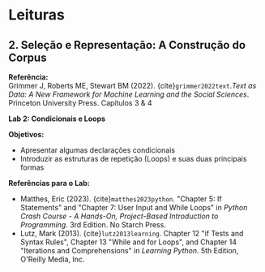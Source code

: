 # Leituras

## 2. Seleção e Representação: A Construção do Corpus  

**Referência:**  
Grimmer J, Roberts ME, Stewart BM (2022). {cite}`grimmer2022text`.*Text as Data: A New Framework for Machine Learning and the Social Sciences*. Princeton University Press. Capítulos 3 & 4  

**Lab 2: Condicionais e Loops**  

**Objetivos:**  
- Apresentar algumas declarações condicionais  
- Introduzir as estruturas de repetição (Loops) e suas duas principais formas  

**Referências para o Lab:**  
- Matthes, Eric (2023). {cite}`matthes2023python`. "Chapter 5: If Statements" and "Chapter 7: User Input and While Loops" in *Python Crash Course - A Hands-On, Project-Based Introduction to Programming*. 3rd Edition. No Starch Press.  
- Lutz, Mark (2013). {cite}`lutz2013learning`. Chapter 12 "if Tests and Syntax Rules", Chapter 13 "While and for Loops", and Chapter 14 "Iterations and Comprehensions" in *Learning Python*. 5th Edition, O'Reilly Media, Inc.  



